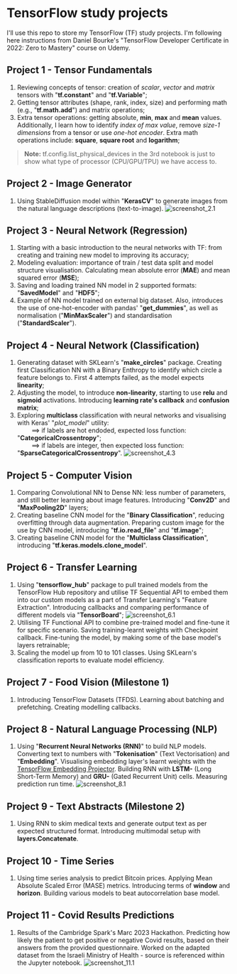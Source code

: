 # TensorFlow study projects
I'll use this repo to store my TensorFlow (TF) study projects. I'm following here instructions from Daniel Bourke's "TensorFlow Developer Certificate in 2022: Zero to Mastery" course on Udemy.

## Project 1 - Tensor Fundamentals
1. Reviewing concepts of tensor: creation of _scalar_, _vector_ and _matrix_ tensors with "**tf.constant**" and "**tf.Variable**";
2. Getting tensor attributes (shape, rank, index, size) and performing math (e.g., "**tf.math.add**") and matrix operations;
3. Extra tensor operations: getting absolute, **min**, **max** and **mean** values. Additionally, I learn how to identify _index of max value_, remove _size-1 dimensions_ from a tensor or use _one-hot encoder_. Extra math operations include: **square**, **square root** and **logarithm**;
> **Note:** tf.config.list_physical_devices in the 3rd notebook is just to show what type of processor (CPU/GPU/TPU) we have access to.

## Project 2 - Image Generator
1. Using StableDiffusion model within "**KerasCV**" to generate images from the natural language descriptions (text-to-image). 
![screenshot_2.1](images/Project2_KerasCV.png)

## Project 3 - Neural Network (Regression)
1. Starting with a basic introduction to the neural networks with TF: from creating and training new model to improving its accuracy;
2. Modeling evaluation: importance of train / test data split and model structure visualisation. Calculating mean absolute error (**MAE**) and mean squared error (**MSE**);
3. Saving and loading trained NN model in 2 supported formats: "**SavedModel**" and "**HDF5**";
4. Example of NN model trained on external big dataset. Also, introduces the use of one-hot-encoder with pandas' "**get_dummies**", as well as normalisation ("**MinMaxScaler**") and standardisation ("**StandardScaler**").

## Project 4 - Neural Network (Classification)
1. Generating dataset with SKLearn's "**make_circles**" package. Creating first Classification NN with a Binary Enthropy to identify which circle a feature belongs to. First 4 attempts failed, as the model expects **linearity**;
2. Adjusting the model, to introduce **non-linearity**, starting to use **relu** and **sigmoid** activations. Introducing **learning rate's callback** and **confusion matrix**;
3. Exploring **multiclass** classification with neural networks and visualising with Keras' "*plot_model*" utility:  
&emsp;&emsp; ==> if labels are hot endoded, expected loss function: "**CategoricalCrossentropy**";  
&emsp;&emsp; ==> if labels are integer, then expected loss function: "**SparseCategoricalCrossentropy**".
![screenshot_4.3](images/Project4_NN_Visual.png)

## Project 5 - Computer Vision
1. Comparing Convolutional NN to Dense NN: less number of parameters, and still better learning about image features. Introducing "**Conv2D**" and "**MaxPooling2D**" layers;
2. Creating baseline CNN model for the "**Binary Classification**", reducing overfitting through data augmentation. Preparing custom image for the use by CNN model, introducing "**tf.io.read_file**" and "**tf.image**";
3. Creating baseline CNN model for the "**Multiclass Classification**", introducing "**tf.keras.models.clone_model**".

## Project 6 - Transfer Learning
1. Using "**tensorflow_hub**" package to pull trained models from the TensorFlow Hub repository and utilise TF Sequential API to embed them into our custom models as a part of Transfer Learning's "Feature Extraction". Introducing callbacks and comparing performance of different models via "**TensorBoard**";
![screenshot_6.1](images/Project6_TensorBoard.png)
2. Utilising TF Functional API to combine pre-trained model and fine-tune it for specific scenario. Saving training-learnt weights with Checkpoint callback. Fine-tuning the model, by making some of the base model's layers retrainable;
3. Scaling the model up from 10 to 101 classes. Using SKLearn's classification reports to evaluate model efficiency.

## Project 7 - Food Vision (Milestone 1)
1. Introducing TensorFlow Datasets (TFDS). Learning about batching and prefetching. Creating modelling callbacks.

## Project 8 - Natural Language Processing (NLP)
1. Using "**Recurrent Neural Networks (RNN)**" to build NLP models. Converting text to numbers with "**Tokenisation**" (Text Vectorisation) and "**Embedding**". Visualising embedding layer's learnt weights with the [TensorFlow Embedding Projector](https://projector.tensorflow.org/). Building RNN with **LSTM-** (Long Short-Term Memory) and **GRU-** (Gated Recurrent Unit) cells. Measuring prediction run time.
![screenshot_8.1](images/Project8_EmbeddingProjector.png)

## Project 9 - Text Abstracts (Milestone 2)
1. Using RNN to skim medical texts and generate output text as per expected structured format. Introducing multimodal setup with **layers.Concatenate**.

## Project 10 - Time Series
1. Using time series analysis to predict Bitcoin prices. Applying Mean Absolute Scaled Error (MASE) metrics. Introducing terms of **window** and **horizon**. Building various models to beat autocorrelation base model.

## Project 11 - Covid Results Predictions
1. Results of the Cambridge Spark's Marc 2023 Hackathon. Predicting how likely the patient to get positive or negative Covid results, based on their answers from the provided questionnaire. Worked on the adapted dataset from the Israeli Ministry of Health - source is referenced within the Jupyter notebook.
![screenshot_11.1](images/Project11_CovidPrediction.png)
